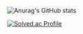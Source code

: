 ![Anurag's GitHub stats](https://github-readme-stats.vercel.app/api?username=mk0131&show_icons=true&theme=radical)

[![Solved.ac Profile](http://mazassumnida.wtf/api/generate_badge?boj=alsrbdi741)](https://solved.ac/alsrbdi741)



